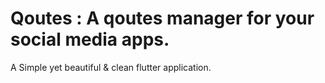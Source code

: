 # Qoutes : A qoutes manager for your social media apps.

A Simple yet beautiful & clean flutter application. 
